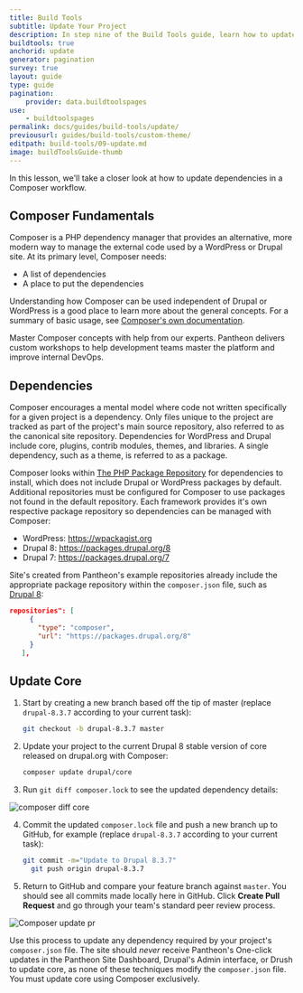 ```yaml
---
title: Build Tools
subtitle: Update Your Project
description: In step nine of the Build Tools guide, learn how to update your site as part of the continuous integration process.
buildtools: true
anchorid: update
generator: pagination
survey: true
layout: guide
type: guide
pagination:
    provider: data.buildtoolspages
use:
    - buildtoolspages
permalink: docs/guides/build-tools/update/
previousurl: guides/build-tools/custom-theme/
editpath: build-tools/09-update.md
image: buildToolsGuide-thumb
---
```

In this lesson, we'll take a closer look at how to update dependencies in a Composer workflow.

<Accordion title="Composer" id="understand-composer" icon="lightbulb">

## Composer Fundamentals
Composer is a PHP dependency manager that provides an alternative, more modern way to manage the external code used by a WordPress or Drupal site. At its primary level, Composer needs:

 - A list of dependencies
 - A place to put the dependencies

Understanding how Composer can be used independent of Drupal or WordPress is a good place to learn more about the general concepts. For a summary of basic usage, see [Composer's own documentation](https://getcomposer.org/doc/01-basic-usage.md).

<Enablement title="Automation Training" link="https://pantheon.io/agencies/learn-pantheon?docs">

Master Composer concepts with help from our experts. Pantheon delivers custom workshops to help development teams master the platform and improve internal DevOps.

</Enablement>

## Dependencies
Composer encourages a mental model where code not written specifically for a given project is a dependency. Only files unique to the project are tracked as part of the project's main source repository, also referred to as the canonical site repository. Dependencies for WordPress and Drupal include core, plugins, contrib modules, themes, and libraries. A single dependency, such as a theme, is referred to as a package.

Composer looks within [The PHP Package Repository](https://packagist.org/) for dependencies to install, which does not include Drupal or WordPress packages by default. Additional repositories must be configured for Composer to use packages not found in the default repository. Each framework provides it's own respective package repository so dependencies can be managed with Composer:

 - WordPress: <https://wpackagist.org>
 - Drupal 8: <https://packages.drupal.org/8>
 - Drupal 7: <https://packages.drupal.org/7>


Site's created from Pantheon's example repositories already include the appropriate package repository within the `composer.json` file, such as [Drupal 8](https://github.com/pantheon-systems/example-drops-8-composer/blob/master/composer.json#L6-L11):

```json
repositories": [
     {
       "type": "composer",
       "url": "https://packages.drupal.org/8"
     }
   ],
```

</Accordion>

## Update Core
1. Start by creating a new branch based off the tip of master (replace `drupal-8.3.7` according to your current task):

    ```bash
    git checkout -b drupal-8.3.7 master
    ```


2. Update your project to the current Drupal 8 stable version of core released on drupal.org with Composer:

    ```bash
    composer update drupal/core
    ```

3. Run `git diff composer.lock` to see the updated dependency details:

  ![composer diff core](../docs/assets/images/pr-workflow/composer-lock-diff.png)

4. Commit the updated `composer.lock` file and push a new branch up to GitHub, for example (replace `drupal-8.3.7` according to your current task):

    ```bash
    git commit -m="Update to Drupal 8.3.7"
      git push origin drupal-8.3.7
    ```


5. Return to GitHub and compare your feature branch against `master`. You should see all commits made locally here in GitHub. Click **Create Pull Request** and go through your team's standard peer review process.

  ![Composer update pr](../docs/assets/images/pr-workflow/composer-update-pr.png)

Use this process to update any dependency required by your project's `composer.json` file. The site should *never* receive Pantheon's One-click updates in the Pantheon Site Dashboard, Drupal's Admin interface, or Drush to update core, as none of these techniques modify the `composer.json` file. You must update core using Composer exclusively.
